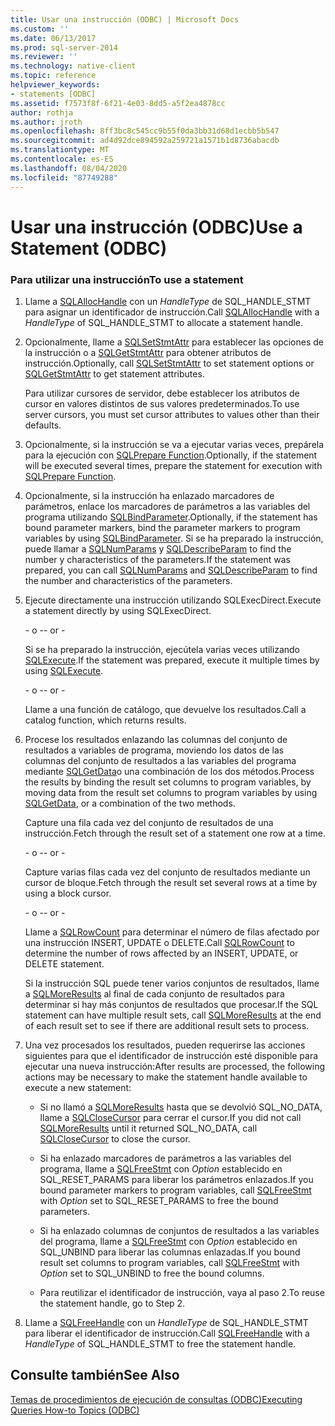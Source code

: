 ```yaml
---
title: Usar una instrucción (ODBC) | Microsoft Docs
ms.custom: ''
ms.date: 06/13/2017
ms.prod: sql-server-2014
ms.reviewer: ''
ms.technology: native-client
ms.topic: reference
helpviewer_keywords:
- statements [ODBC]
ms.assetid: f7573f8f-6f21-4e03-8dd5-a5f2ea4878cc
author: rothja
ms.author: jroth
ms.openlocfilehash: 8ff3bc8c545cc9b55f0da3bb31d68d1ecbb5b547
ms.sourcegitcommit: ad4d92dce894592a259721a1571b1d8736abacdb
ms.translationtype: MT
ms.contentlocale: es-ES
ms.lasthandoff: 08/04/2020
ms.locfileid: "87749288"
---
```

# <a name="use-a-statement-odbc"></a><span data-ttu-id="b8c21-102">Usar una instrucción (ODBC)</span><span class="sxs-lookup"><span data-stu-id="b8c21-102">Use a Statement (ODBC)</span></span>
    
### <a name="to-use-a-statement"></a><span data-ttu-id="b8c21-103">Para utilizar una instrucción</span><span class="sxs-lookup"><span data-stu-id="b8c21-103">To use a statement</span></span>  
  
1.  <span data-ttu-id="b8c21-104">Llame a [SQLAllocHandle](https://go.microsoft.com/fwlink/?LinkId=58396) con un *HandleType* de SQL_HANDLE_STMT para asignar un identificador de instrucción.</span><span class="sxs-lookup"><span data-stu-id="b8c21-104">Call [SQLAllocHandle](https://go.microsoft.com/fwlink/?LinkId=58396) with a *HandleType* of SQL_HANDLE_STMT to allocate a statement handle.</span></span>  
  
2.  <span data-ttu-id="b8c21-105">Opcionalmente, llame a [SQLSetStmtAttr](../../native-client-odbc-api/sqlsetstmtattr.md) para establecer las opciones de la instrucción o a [SQLGetStmtAttr](../../native-client-odbc-api/sqlgetstmtattr.md) para obtener atributos de instrucción.</span><span class="sxs-lookup"><span data-stu-id="b8c21-105">Optionally, call [SQLSetStmtAttr](../../native-client-odbc-api/sqlsetstmtattr.md) to set statement options or [SQLGetStmtAttr](../../native-client-odbc-api/sqlgetstmtattr.md) to get statement attributes.</span></span>  
  
     <span data-ttu-id="b8c21-106">Para utilizar cursores de servidor, debe establecer los atributos de cursor en valores distintos de sus valores predeterminados.</span><span class="sxs-lookup"><span data-stu-id="b8c21-106">To use server cursors, you must set cursor attributes to values other than their defaults.</span></span>  
  
3.  <span data-ttu-id="b8c21-107">Opcionalmente, si la instrucción se va a ejecutar varias veces, prepárela para la ejecución con [SQLPrepare Function](https://go.microsoft.com/fwlink/?LinkId=59360).</span><span class="sxs-lookup"><span data-stu-id="b8c21-107">Optionally, if the statement will be executed several times, prepare the statement for execution with [SQLPrepare Function](https://go.microsoft.com/fwlink/?LinkId=59360).</span></span>  
  
4.  <span data-ttu-id="b8c21-108">Opcionalmente, si la instrucción ha enlazado marcadores de parámetros, enlace los marcadores de parámetros a las variables del programa utilizando [SQLBindParameter](../../native-client-odbc-api/sqlbindparameter.md).</span><span class="sxs-lookup"><span data-stu-id="b8c21-108">Optionally, if the statement has bound parameter markers, bind the parameter markers to program variables by using [SQLBindParameter](../../native-client-odbc-api/sqlbindparameter.md).</span></span> <span data-ttu-id="b8c21-109">Si se ha preparado la instrucción, puede llamar a [SQLNumParams](https://go.microsoft.com/fwlink/?LinkId=58404) y [SQLDescribeParam](../../native-client-odbc-api/sqldescribeparam.md) to find the number y characteristics of the parameters.</span><span class="sxs-lookup"><span data-stu-id="b8c21-109">If the statement was prepared, you can call [SQLNumParams](https://go.microsoft.com/fwlink/?LinkId=58404) and [SQLDescribeParam](../../native-client-odbc-api/sqldescribeparam.md) to find the number and characteristics of the parameters.</span></span>  
  
5.  <span data-ttu-id="b8c21-110">Ejecute directamente una instrucción utilizando SQLExecDirect.</span><span class="sxs-lookup"><span data-stu-id="b8c21-110">Execute a statement directly by using SQLExecDirect.</span></span>  
  
     <span data-ttu-id="b8c21-111">\- o -</span><span class="sxs-lookup"><span data-stu-id="b8c21-111">\- or -</span></span>  
  
     <span data-ttu-id="b8c21-112">Si se ha preparado la instrucción, ejecútela varias veces utilizando [SQLExecute](https://go.microsoft.com/fwlink/?LinkId=58400).</span><span class="sxs-lookup"><span data-stu-id="b8c21-112">If the statement was prepared, execute it multiple times by using [SQLExecute](https://go.microsoft.com/fwlink/?LinkId=58400).</span></span>  
  
     <span data-ttu-id="b8c21-113">\- o -</span><span class="sxs-lookup"><span data-stu-id="b8c21-113">\- or -</span></span>  
  
     <span data-ttu-id="b8c21-114">Llame a una función de catálogo, que devuelve los resultados.</span><span class="sxs-lookup"><span data-stu-id="b8c21-114">Call a catalog function, which returns results.</span></span>  
  
6.  <span data-ttu-id="b8c21-115">Procese los resultados enlazando las columnas del conjunto de resultados a variables de programa, moviendo los datos de las columnas del conjunto de resultados a las variables del programa mediante [SQLGetData](../../native-client-odbc-api/sqlgetdata.md)o una combinación de los dos métodos.</span><span class="sxs-lookup"><span data-stu-id="b8c21-115">Process the results by binding the result set columns to program variables, by moving data from the result set columns to program variables by using [SQLGetData](../../native-client-odbc-api/sqlgetdata.md), or a combination of the two methods.</span></span>  
  
     <span data-ttu-id="b8c21-116">Capture una fila cada vez del conjunto de resultados de una instrucción.</span><span class="sxs-lookup"><span data-stu-id="b8c21-116">Fetch through the result set of a statement one row at a time.</span></span>  
  
     <span data-ttu-id="b8c21-117">\- o -</span><span class="sxs-lookup"><span data-stu-id="b8c21-117">\- or -</span></span>  
  
     <span data-ttu-id="b8c21-118">Capture varias filas cada vez del conjunto de resultados mediante un cursor de bloque.</span><span class="sxs-lookup"><span data-stu-id="b8c21-118">Fetch through the result set several rows at a time by using a block cursor.</span></span>  
  
     <span data-ttu-id="b8c21-119">\- o -</span><span class="sxs-lookup"><span data-stu-id="b8c21-119">\- or -</span></span>  
  
     <span data-ttu-id="b8c21-120">Llame a [SQLRowCount](../../native-client-odbc-api/sqlrowcount.md) para determinar el número de filas afectado por una instrucción INSERT, UPDATE o DELETE.</span><span class="sxs-lookup"><span data-stu-id="b8c21-120">Call [SQLRowCount](../../native-client-odbc-api/sqlrowcount.md) to determine the number of rows affected by an INSERT, UPDATE, or DELETE statement.</span></span>  
  
     <span data-ttu-id="b8c21-121">Si la instrucción SQL puede tener varios conjuntos de resultados, llame a [SQLMoreResults](../../native-client-odbc-api/sqlmoreresults.md) al final de cada conjunto de resultados para determinar si hay más conjuntos de resultados que procesar.</span><span class="sxs-lookup"><span data-stu-id="b8c21-121">If the SQL statement can have multiple result sets, call [SQLMoreResults](../../native-client-odbc-api/sqlmoreresults.md) at the end of each result set to see if there are additional result sets to process.</span></span>  
  
7.  <span data-ttu-id="b8c21-122">Una vez procesados los resultados, pueden requerirse las acciones siguientes para que el identificador de instrucción esté disponible para ejecutar una nueva instrucción:</span><span class="sxs-lookup"><span data-stu-id="b8c21-122">After results are processed, the following actions may be necessary to make the statement handle available to execute a new statement:</span></span>  
  
    -   <span data-ttu-id="b8c21-123">Si no llamó a [SQLMoreResults](../../native-client-odbc-api/sqlmoreresults.md) hasta que se devolvió SQL_NO_DATA, llame a [SQLCloseCursor](../../native-client-odbc-api/sqlclosecursor.md) para cerrar el cursor.</span><span class="sxs-lookup"><span data-stu-id="b8c21-123">If you did not call [SQLMoreResults](../../native-client-odbc-api/sqlmoreresults.md) until it returned SQL_NO_DATA, call [SQLCloseCursor](../../native-client-odbc-api/sqlclosecursor.md) to close the cursor.</span></span>  
  
    -   <span data-ttu-id="b8c21-124">Si ha enlazado marcadores de parámetros a las variables del programa, llame a [SQLFreeStmt](../../native-client-odbc-api/sqlfreestmt.md) con *Option* establecido en SQL_RESET_PARAMS para liberar los parámetros enlazados.</span><span class="sxs-lookup"><span data-stu-id="b8c21-124">If you bound parameter markers to program variables, call [SQLFreeStmt](../../native-client-odbc-api/sqlfreestmt.md) with *Option* set to SQL_RESET_PARAMS to free the bound parameters.</span></span>  
  
    -   <span data-ttu-id="b8c21-125">Si ha enlazado columnas de conjuntos de resultados a las variables del programa, llame a [SQLFreeStmt](../../native-client-odbc-api/sqlfreestmt.md) con *Option* establecido en SQL_UNBIND para liberar las columnas enlazadas.</span><span class="sxs-lookup"><span data-stu-id="b8c21-125">If you bound result set columns to program variables, call [SQLFreeStmt](../../native-client-odbc-api/sqlfreestmt.md) with *Option* set to SQL_UNBIND to free the bound columns.</span></span>  
  
    -   <span data-ttu-id="b8c21-126">Para reutilizar el identificador de instrucción, vaya al paso 2.</span><span class="sxs-lookup"><span data-stu-id="b8c21-126">To reuse the statement handle, go to Step 2.</span></span>  
  
8.  <span data-ttu-id="b8c21-127">Llame a [SQLFreeHandle](../../native-client-odbc-api/sqlfreehandle.md) con un *HandleType* de SQL_HANDLE_STMT para liberar el identificador de instrucción.</span><span class="sxs-lookup"><span data-stu-id="b8c21-127">Call [SQLFreeHandle](../../native-client-odbc-api/sqlfreehandle.md) with a *HandleType* of SQL_HANDLE_STMT to free the statement handle.</span></span>  
  
## <a name="see-also"></a><span data-ttu-id="b8c21-128">Consulte también</span><span class="sxs-lookup"><span data-stu-id="b8c21-128">See Also</span></span>  
 [<span data-ttu-id="b8c21-129">Temas de procedimientos de ejecución de consultas &#40;ODBC&#41;</span><span class="sxs-lookup"><span data-stu-id="b8c21-129">Executing Queries How-to Topics &#40;ODBC&#41;</span></span>](executing-queries-how-to-topics-odbc.md)  
  
  
